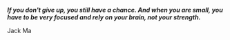 _**If you don't give up, you still have a chance. And when you are small, you have to be very focused and rely on your brain, not your strength.**_

Jack Ma